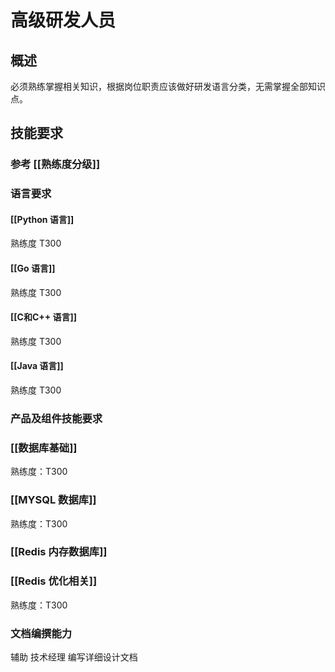 # 高级研发人员
## 概述
必须熟练掌握相关知识，根据岗位职责应该做好研发语言分类，无需掌握全部知识点。
## 技能要求

### 参考 [[熟练度分级]]

### 语言要求
#### [[Python 语言]]
熟练度 T300

#### [[Go 语言]]
熟练度 T300

#### [[C和C++ 语言]]
熟练度 T300

#### [[Java 语言]]
熟练度 T300

### 产品及组件技能要求
### [[数据库基础]]
熟练度：T300
### [[MYSQL 数据库]]
熟练度：T300
### [[Redis 内存数据库]]
### [[Redis 优化相关]]
熟练度：T300

### 文档编撰能力
辅助 技术经理 编写详细设计文档